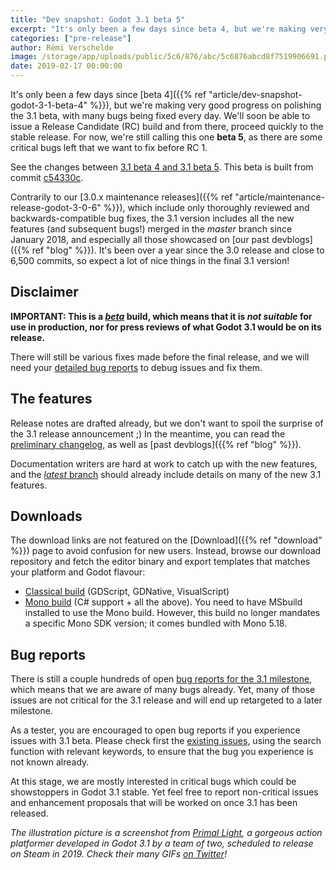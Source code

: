 ```yaml
---
title: "Dev snapshot: Godot 3.1 beta 5"
excerpt: "It's only been a few days since beta 4, but we're making very good progress on polishing the 3.1 beta, with many bugs being fixed every day. We'll soon be able to issue a Release Candidate (RC) build and from there, proceed quickly to the stable release. For now, we're still calling this one beta 5, as there are some critical bugs left that we want to fix before RC 1."
categories: ["pre-release"]
author: Rémi Verschelde
image: /storage/app/uploads/public/5c6/876/abc/5c6876abcd8f7519906691.png
date: 2019-02-17 00:00:00
---
```


It's only been a few days since [beta 4]({{% ref "article/dev-snapshot-godot-3-1-beta-4" %}}), but we're making very good progress on polishing the 3.1 beta, with many bugs being fixed every day. We'll soon be able to issue a Release Candidate (RC) build and from there, proceed quickly to the stable release. For now, we're still calling this one **beta 5**, as there are some critical bugs left that we want to fix before RC 1.

See the changes between [3.1 beta 4 and 3.1 beta 5](https://github.com/godotengine/godot/compare/17809ca9a907b8d48bea2fd26ea42312a9eaaca4...c54330c6b0530d0fdc836f7349c4725eb7f309cb). This beta is built from commit [c54330c](https://github.com/godotengine/godot/commit/c54330c6b0530d0fdc836f7349c4725eb7f309cb).

Contrarily to our [3.0.x maintenance releases]({{% ref "article/maintenance-release-godot-3-0-6" %}}), which include only thoroughly reviewed and backwards-compatible bug fixes, the 3.1 version includes all the new features (and subsequent bugs!) merged in the *master* branch since January 2018, and especially all those showcased on [our past devblogs]({{% ref "blog" %}}). It's been over a year since the 3.0 release and close to 6,500 commits, so expect a lot of nice things in the final 3.1 version!

## Disclaimer

**IMPORTANT: This is a [*beta*](https://en.wikipedia.org/wiki/Software_release_life_cycle#Beta) build, which means that it is *not suitable* for use in production, nor for press reviews of what Godot 3.1 would be on its release.**

There will still be various fixes made before the final release, and we will need your [detailed bug reports](https://github.com/godotengine/godot/issues) to debug issues and fix them.

## The features

Release notes are drafted already, but we don't want to spoil the surprise of the 3.1 release announcement ;)
In the meantime, you can read the [preliminary changelog](https://github.com/godotengine/godot/blob/master/CHANGELOG.md#unreleased), as well as [past devblogs]({{% ref "blog" %}}).

Documentation writers are hard at work to catch up with the new features, and the [*latest* branch](http://docs.godotengine.org/en/latest/) should already include details on many of the new 3.1 features.

## Downloads

The download links are not featured on the [Download]({{% ref "download" %}}) page to avoid confusion for new users. Instead, browse our download repository and fetch the editor binary and export templates that matches your platform and Godot flavour:

- [Classical build](https://downloads.tuxfamily.org/godotengine/3.1/beta5) (GDScript, GDNative, VisualScript)
- [Mono build](https://downloads.tuxfamily.org/godotengine/3.1/beta5/mono) (C# support + all the above). You need to have MSbuild installed to use the Mono build. However, this build no longer mandates a specific Mono SDK version; it comes bundled with Mono 5.18.

## Bug reports

There is still a couple hundreds of open [bug reports for the 3.1 milestone](https://github.com/godotengine/godot/issues?q=is%3Aopen+is%3Aissue+milestone%3A3.1+label%3Abug), which means that we are aware of many bugs already. Yet, many of those issues are not critical for the 3.1 release and will end up retargeted to a later milestone.

As a tester, you are encouraged to open bug reports if you experience issues with 3.1 beta. Please check first the [existing issues](https://github.com/godotengine/godot/issues), using the search function with relevant keywords, to ensure that the bug you experience is not known already.

At this stage, we are mostly interested in critical bugs which could be showstoppers in Godot 3.1 stable. Yet feel free to report non-critical issues and enhancement proposals that will be worked on once 3.1 has been released.

*The illustration picture is a screenshot from *[Primal Light](https://twitter.com/PrimalLightGame)*, a gorgeous action platformer developed in Godot 3.1 by a team of two, scheduled to release on Steam in 2019. Check their many GIFs [on Twitter](https://twitter.com/PrimalLightGame)!*
